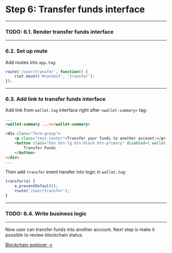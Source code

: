 # Step 6: Transfer funds interface

---

### TODO: 6.1. Render transfer funds interface

---

### 6.2. Set up route

Add routes into `app.tag`:

```javascript
route('/user/transfer', function() {
    riot.mount('#content', 'transfer');
});
```

---

### 6.3. Add link to transfer funds interface

Add link from `wallet.tag` interface right after `<wallet-summary>` tag:

```html
...
<wallet-summary ...></wallet-summary>

<div class="form-group">
    <p class="text-center">Transfer your funds to another account:</p>
    <button class="btn btn-lg btn-block btn-primary" disabled={ wallet.balance== 0 } onclick={ transfer }>
        Transfer Funds
    </button>
</div>
...
```

Then add `transfer` event handler into logic in `wallet.tag`:

```javascript
transfer(e) {
    e.preventDefault();
    route('/user/transfer');
}
```

---

### TODO: 6.4. Write business logic

---

Now user can transfer funds into another account. Next step is make it possible to review blockchain status.

[Blockchain explorer →](step-7-blockchain-explorer.md)
